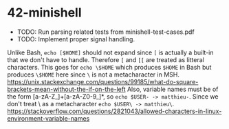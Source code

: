 # 42-minishell

- TODO: Run parsing related tests from minishell-test-cases.pdf
- TODO: Implement proper signal handling.

Unlike Bash, `echo [$HOME]` should not expand since `[` is actually a
built-in that we don't have to handle. Therefore `[` and `[[` are
treated as litteral characters. This goes for `echo \$HOME` which
produces `$HOME` in Bash but produces `\$HOME` here since `\` is not a
metacharacter in MSH.
https://unix.stackexchange.com/questions/99185/what-do-square-brackets-mean-without-the-if-on-the-left
Also, variable names must be of the form [a-zA-Z_]+[a-zA-Z0-9_]*, so
`echo $USER- -> matthieu-`. Since we don't treat \ as a metacharacter
`echo $USER\ -> matthieu\`.
https://stackoverflow.com/questions/2821043/allowed-characters-in-linux-environment-variable-names

